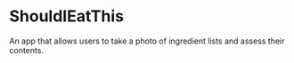 # ShouldIEatThis
An app that allows users to take a photo of ingredient lists and assess their contents.
